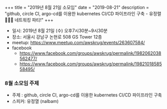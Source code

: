 +++
title = "2019년 8월 21일 소모임"
date = "2019-08-21"
description = "github, circle CI, argo-cd를 이용한 kubernetes CI/CD 파이프라인 구축 - 유정렬<br> 🍕🍺🍗 네트워킹 파티!"
+++

- 일시: 2019년 8월 21일 (수) 오후7시30분~9시30분
- 장소: 서울시 강남구 논현로 508 GS Tower 12층
- meetup: https://www.meetup.com/awskrug/events/263607584/
- facebook
    - https://www.facebook.com/groups/awskrug/permalink/1982062038562477/
    - https://www.facebook.com/groups/awskrug/permalink/1982101858558495/

### 8월 소모임 주제
- 주제 : github, circle CI, argo-cd를 이용한 kubernetes CI/CD 파이프라인 구축
- 스피커: 유정열 (nalbam)
